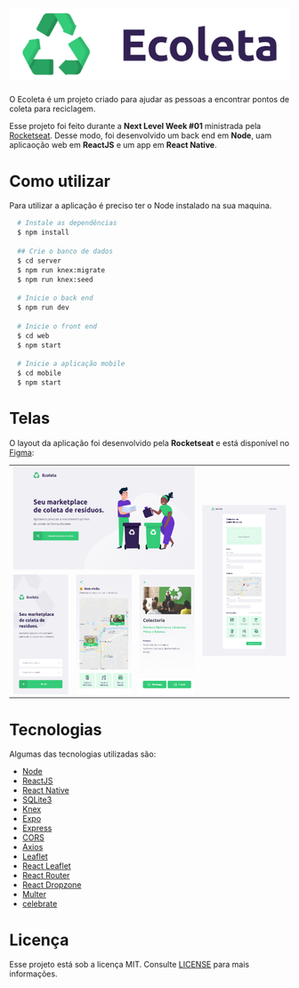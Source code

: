 <h1>
  <img alt="Ecoleta" title="Ecoleta" src="./assets/logo.png" />
</h1>

O Ecoleta é um projeto criado para ajudar as pessoas a encontrar pontos de coleta para reciclagem.

Esse projeto foi feito durante a **Next Level Week #01** ministrada pela [Rocketseat](https://rocketseat.com.br/).
Desse modo, foi desenvolvido um back end em **Node**, uam aplicaoção web em **ReactJS** e um app em **React Native**.

# Como utilizar

Para utilizar a aplicação é preciso ter o Node instalado na sua maquina.

```sh
  # Instale as dependências
  $ npm install

  ## Crie o banco de dados
  $ cd server
  $ npm run knex:migrate
  $ npm run knex:seed

  # Inicie o back end
  $ npm run dev

  # Inicie o front end
  $ cd web
  $ npm start

  # Inicie a aplicação mobile
  $ cd mobile
  $ npm start
```


# Telas

O layout da aplicação foi desenvolvido pela **Rocketseat** e está disponível no [Figma](https://www.figma.com/file/1SxgOMojOB2zYT0Mdk28lB/Ecoleta?node-id=0%3A1): 

<table cellspacing="0" cellpadding="0">
  <tr>
    <td colspan="3"><img alt="Front End Home" src="assets/home.png" /></td>
    <td rowspan="2"><img alt="Front End Cadastro" src="assets/register.png" /></td>
  </tr>
  <tr>
    <td><img alt="Mobile Início" src="assets/mobile-start.png" /></td>
    <td><img alt="Mobile Home" src="assets/mobile-home.png" /></td>
    <td><img alt="Mbile Detalhes" src="assets/mobile-details.png" /></td>
  </tr>
</table>

# Tecnologias

Algumas das tecnologias utilizadas são:

- [Node](https://nodejs.org/en/)
- [ReactJS](https://reactjs.org/)
- [React Native](https://reactnative.dev/)
- [SQLite3](https://sqlite.org/index.html)
- [Knex](http://knexjs.org/)
- [Expo](https://expo.io/)
- [Express](https://github.com/expressjs/express)
- [CORS](https://github.com/expressjs/cors)
- [Axios](https://github.com/axios/axios)
- [Leaflet](https://leafletjs.com/)
- [React Leaflet](https://react-leaflet.js.org/)
- [React Router](https://reacttraining.com/react-router/)
- [React Dropzone](https://react-dropzone.js.org/)
- [Multer](https://github.com/expressjs/multer)
- [celebrate](https://github.com/arb/celebrate)


# Licença

Esse projeto está sob a licença MIT. Consulte [LICENSE](LICENSE) para mais informações.
